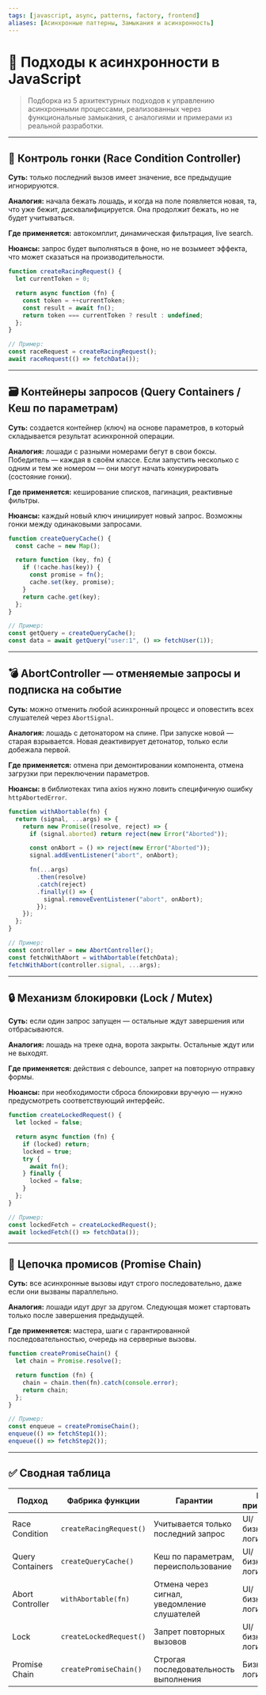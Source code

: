 ```yaml
---
tags: [javascript, async, patterns, factory, frontend]
aliases: [Асинхронные паттерны, Замыкания и асинхронность]
---
```


# 🧰 Подходы к асинхронности в JavaScript

> Подборка из 5 архитектурных подходов к управлению асинхронными процессами, реализованных через функциональные замыкания, с аналогиями и примерами из реальной разработки.

---

## 🐎 Контроль гонки (Race Condition Controller)

**Суть:** только последний вызов имеет значение, все предыдущие игнорируются.

**Аналогия:** начала бежать лошадь, и когда на поле появляется новая, та, что уже бежит, дисквалифицируется. Она продолжит бежать, но не будет учитываться.

**Где применяется:** автокомплит, динамическая фильтрация, live search.

**Нюансы:** запрос будет выполняться в фоне, но не возымеет эффекта, что может сказаться на производительности.

```ts
function createRacingRequest() {
  let currentToken = 0;

  return async function (fn) {
    const token = ++currentToken;
    const result = await fn();
    return token === currentToken ? result : undefined;
  };
}

// Пример:
const raceRequest = createRacingRequest();
await raceRequest(() => fetchData());
```

---

## 🗃️ Контейнеры запросов (Query Containers / Кеш по параметрам)

**Суть:** создается контейнер (ключ) на основе параметров, в который складывается результат асинхронной операции.

**Аналогия:** лошади с разными номерами бегут в свои боксы. Победитель — каждая в своём классе. Если запустить несколько с одним и тем же номером — они могут начать конкурировать (состояние гонки).

**Где применяется:** кеширование списков, пагинация, реактивные фильтры.

**Нюансы:** каждый новый ключ инициирует новый запрос. Возможны гонки между одинаковыми запросами.

```ts
function createQueryCache() {
  const cache = new Map();

  return function (key, fn) {
    if (!cache.has(key)) {
      const promise = fn();
      cache.set(key, promise);
    }
    return cache.get(key);
  };
}

// Пример:
const getQuery = createQueryCache();
const data = await getQuery("user:1", () => fetchUser(1));
```

---

## 💣 AbortController — отменяемые запросы и подписка на событие

**Суть:** можно отменить любой асинхронный процесс и оповестить всех слушателей через `AbortSignal`.

**Аналогия:** лошадь с детонатором на спине. При запуске новой — старая взрывается. Новая деактивирует детонатор, только если добежала первой.

**Где применяется:** отмена при демонтировании компонента, отмена загрузки при переключении параметров.

**Нюансы:** в библиотеках типа axios нужно ловить специфичную ошибку `httpAbortedError`.

```ts
function withAbortable(fn) {
  return (signal, ...args) => {
    return new Promise((resolve, reject) => {
      if (signal.aborted) return reject(new Error("Aborted"));

      const onAbort = () => reject(new Error("Aborted"));
      signal.addEventListener("abort", onAbort);

      fn(...args)
        .then(resolve)
        .catch(reject)
        .finally(() => {
          signal.removeEventListener("abort", onAbort);
        });
    });
  };
}

// Пример:
const controller = new AbortController();
const fetchWithAbort = withAbortable(fetchData);
fetchWithAbort(controller.signal, ...args);
```

---

## 🔒 Механизм блокировки (Lock / Mutex)

**Суть:** если один запрос запущен — остальные ждут завершения или отбрасываются.

**Аналогия:** лошадь на треке одна, ворота закрыты. Остальные ждут или не выходят.

**Где применяется:** действия с debounce, запрет на повторную отправку формы.

**Нюансы:** при необходимости сброса блокировки вручную — нужно предусмотреть соответствующий интерфейс.

```ts
function createLockedRequest() {
  let locked = false;

  return async function (fn) {
    if (locked) return;
    locked = true;
    try {
      await fn();
    } finally {
      locked = false;
    }
  };
}

// Пример:
const lockedFetch = createLockedRequest();
await lockedFetch(() => fetchData());
```

---

## 🧵 Цепочка промисов (Promise Chain)

**Суть:** все асинхронные вызовы идут строго последовательно, даже если они вызваны параллельно.

**Аналогия:** лошади идут друг за другом. Следующая может стартовать только после завершения предыдущей.

**Где применяется:** мастера, шаги с гарантированной последовательностью, очередь на серверные вызовы.

```ts
function createPromiseChain() {
  let chain = Promise.resolve();

  return function (fn) {
    chain = chain.then(fn).catch(console.error);
    return chain;
  };
}

// Пример:
const enqueue = createPromiseChain();
enqueue(() => fetchStep1());
enqueue(() => fetchStep2());
```

---

## ✅ Сводная таблица

| Подход           | Фабрика функции         | Гарантии                                    | Где применим     | Аналогия                             |
| ---------------- | ----------------------- | ------------------------------------------- | ---------------- | ------------------------------------ |
| Race Condition   | `createRacingRequest()` | Учитывается только последний запрос         | UI/бизнес-логика | Новая лошадь дисквалифицирует старую |
| Query Containers | `createQueryCache()`    | Кеш по параметрам, переиспользование        | UI/бизнес-логика | Каждая лошадь в свой бокс            |
| Abort Controller | `withAbortable(fn)`     | Отмена через сигнал, уведомление слушателей | UI/бизнес-логика | Лошади с детонатором                 |
| Lock             | `createLockedRequest()` | Запрет повторных вызовов                    | UI/бизнес-логика | Ворота закрыты — ждём                |
| Promise Chain    | `createPromiseChain()`  | Строгая последовательность выполнения       | Бизнес-логика    | Одна за другой                       |
